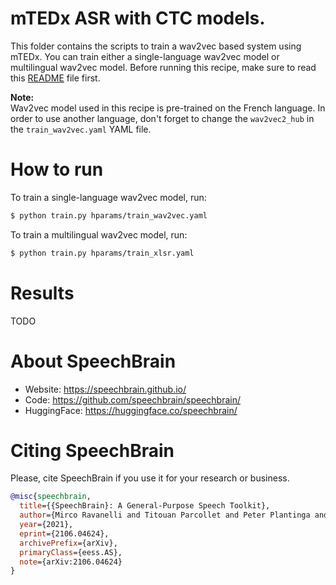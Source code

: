 # mTEDx ASR with CTC models.
This folder contains the scripts to train a wav2vec based system using mTEDx. You can train either a single-language wav2vec model or multilingual
wav2vec model. Before running this recipe, make sure to read this [README](../../README.md) file first.

**Note:**\
Wav2vec model used in this recipe is pre-trained on the French language.
In order to use another language, don't forget to change the `wav2vec2_hub`
in the `train_wav2vec.yaml` YAML file.


# How to run

To train a single-language wav2vec model, run:
```bash
$ python train.py hparams/train_wav2vec.yaml
```

To train a multilingual wav2vec model, run:
```bash
$ python train.py hparams/train_xlsr.yaml
```

# Results

TODO


# **About SpeechBrain**
- Website: https://speechbrain.github.io/
- Code: https://github.com/speechbrain/speechbrain/
- HuggingFace: https://huggingface.co/speechbrain/


# **Citing SpeechBrain**
Please, cite SpeechBrain if you use it for your research or business.

```bibtex
@misc{speechbrain,
  title={{SpeechBrain}: A General-Purpose Speech Toolkit},
  author={Mirco Ravanelli and Titouan Parcollet and Peter Plantinga and Aku Rouhe and Samuele Cornell and Loren Lugosch and Cem Subakan and Nauman Dawalatabad and Abdelwahab Heba and Jianyuan Zhong and Ju-Chieh Chou and Sung-Lin Yeh and Szu-Wei Fu and Chien-Feng Liao and Elena Rastorgueva and François Grondin and William Aris and Hwidong Na and Yan Gao and Renato De Mori and Yoshua Bengio},
  year={2021},
  eprint={2106.04624},
  archivePrefix={arXiv},
  primaryClass={eess.AS},
  note={arXiv:2106.04624}
}
```
